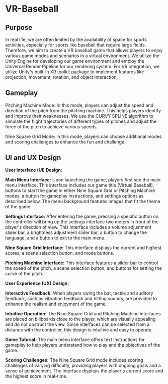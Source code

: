 # VR-Baseball
## Purpose
In real life, we are often limited by the availability of space for sports activities, especially for sports like baseball that require large fields. Therefore, we aim to create a VR baseball game that allows players to enjoy various game modes and scenarios in a virtual environment. We utilize the Unity Engine for developing our game environment and employ the Universal Render Pipeline for our rendering system. For VR integration, we utilize Unity's built-in XR toolkit package to implement features like projection, movement, rotation, and object interaction.

## Gameplay
Pitching Machine Mode: In this mode, players can adjust the speed and direction of the pitch from the pitching machine. This helps players identify and improve their weaknesses. We use the CURVY SPLINE algorithm to simulate the flight trajectories of different types of pitches and adjust the force of the pitch to achieve various speeds.

Nine Square Grid Mode: In this mode, players can choose additional modes and scoring challenges to enhance the fun and challenge.
## UI and UX Design
**User Interface (UI) Design:**

**Main Menu Interface:** Upon launching the game, players first see the main menu interface. This interface includes our game title (Virtual Baseball), buttons to start the game in either Nine Square Grid or Pitching Machine modes, a button for gameplay instructions, and settings options as described below. The menu background features images that fit the theme of the game.

**Settings Interface:** After entering the game, pressing a specific button on the controller will bring up the settings interface two meters in front of the player's direction of view. This interface includes a volume adjustment slider bar, a brightness adjustment slider bar, a button to change the language, and a button to exit to the main menu.

**Nine Square Grid Interface:** This interface displays the current and highest scores, a scene selection button, and mode buttons.

**Pitching Machine Interface:** This interface features a slider bar to control the speed of the pitch, a scene selection button, and buttons for setting the curve of the pitch.

**User Experience (UX) Design:**

**Interactive Feedback:** When players swing the bat, tactile and auditory feedback, such as vibration feedback and hitting sounds, are provided to enhance the realism and enjoyment of the game.

**Intuitive Operation:** The Nine Square Grid and Pitching Machine interfaces are placed on billboards close to the player, which are visually appealing and do not obstruct the view. Since interfaces can be selected from a distance with the controller, this design is intuitive and easy to operate.

**Game Tutorial:** The main menu interface offers text instructions for gameplay to help players understand how to play and the objectives of the game.

**Scoring Challenges:** The Nine Square Grid mode includes scoring challenges of varying difficulty, providing players with ongoing goals and a sense of achievement. The interface displays the player's current score and the highest score in real-time.
